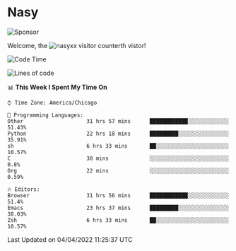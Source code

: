 # Nasy

<!--
<p align="center">
<img height="200" src="https://github-readme-stats.vercel.app/api?username=nasyxx&count_private=true&show_icons=true&theme=dracula&include_all_commits=true"/>
<img height="200" src="https://github-readme-stats.vercel.app/api/top-langs/?username=nasyxx&theme=dracula&hide=html,jupyter+notebook&count_private=true&show_icons=true"/>
</p>

  
----------------
-->

![Sponsor](https://img.shields.io/static/v1.svg?label=Sponsor&message=%E2%9D%A4&logo=GitHub&style=flat&color=pink)
 
Welcome, the ![nasyxx visitor counter](https://count.getloli.com/get/@nasyxx?theme=rule34)th vistor!
 
<!--START_SECTION:waka-->
![Code Time](http://img.shields.io/badge/Code%20Time-2%2C154%20hrs%207%20mins-blue)

![Lines of code](https://img.shields.io/badge/From%20Hello%20World%20I%27ve%20Written-5%20Million%20lines%20of%20code-blue)

📊 **This Week I Spent My Time On** 

```text
⌚︎ Time Zone: America/Chicago

💬 Programming Languages: 
Other                    31 hrs 57 mins      ████████████░░░░░░░░░░░░░   51.43% 
Python                   22 hrs 18 mins      █████████░░░░░░░░░░░░░░░░   35.91% 
sh                       6 hrs 33 mins       ██░░░░░░░░░░░░░░░░░░░░░░░   10.57% 
C                        30 mins             ░░░░░░░░░░░░░░░░░░░░░░░░░   0.8% 
Org                      22 mins             ░░░░░░░░░░░░░░░░░░░░░░░░░   0.59%

🔥 Editors: 
Browser                  31 hrs 56 mins      ████████████░░░░░░░░░░░░░   51.4% 
Emacs                    23 hrs 37 mins      █████████░░░░░░░░░░░░░░░░   38.03% 
Zsh                      6 hrs 33 mins       ██░░░░░░░░░░░░░░░░░░░░░░░   10.57%

```


 Last Updated on 04/04/2022 11:25:37 UTC
<!--END_SECTION:waka-->

<!-- ![visitors](https://visitor-badge.laobi.icu/badge?page_id=nasyxx.nasyxx) -->
